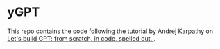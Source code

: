 # yGPT

This repo contains the code following the tutorial by Andrej Karpathy on [Let's build GPT: from scratch, in code, spelled out.
](https://www.youtube.com/watch?v=kCc8FmEb1nY).

